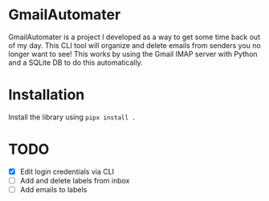 # GmailAutomater

GmailAutomater is a project I developed as a way to get some time back out of my day. This CLI tool will organize and delete emails from senders you no longer want to see!
This works by using the Gmail IMAP server with Python and a SQLite DB to do this automatically.

# Installation

Install the library using `pipx install .`

# TODO

- [x] Edit login credentials via CLI
- [ ] Add and delete labels from inbox
- [ ] Add emails to labels
